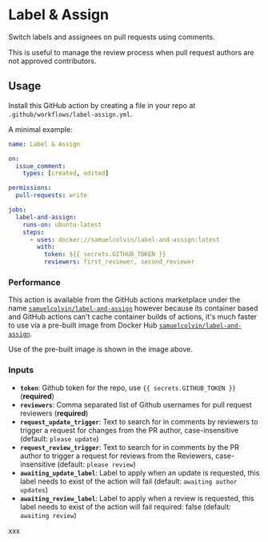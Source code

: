 # Label & Assign

Switch labels and assignees on pull requests using comments.

This is useful to manage the review process when pull request authors are not approved contributors.

## Usage

Install this GitHub action by creating a file in your repo at `.github/workflows/label-assign.yml`.

A minimal example:

```yaml
name: Label & Assign

on:
  issue_comment:
    types: [created, edited]

permissions:
  pull-requests: write

jobs:
  label-and-assign:
    runs-on: ubuntu-latest
    steps:
      - uses: docker://samuelcolvin/label-and-assign:latest
        with:
          token: ${{ secrets.GITHUB_TOKEN }}
          reviewers: first_reviewer, second_reviewer
```

### Performance

This action is available from the GitHub actions marketplace under the name 
[`samuelcolvin/label-and-assign`](https://github.com/marketplace/actions/label-assign) however because its container 
based and GitHub actions can't cache container builds of actions, it's much faster to use via a pre-built image
from Docker Hub [`samuelcolvin/label-and-assign`](https://hub.docker.com/r/samuelcolvin/label-and-assign).

Use of the pre-built image is shown in the image above.

### Inputs

* **`token`**: Github token for the repo, use `{{ secrets.GITHUB_TOKEN }}` (**required**)
* **`reviewers`**: Comma separated list of Github usernames for pull request reviewers (**required**)
* **`request_update_trigger`**: Text to search for in comments by reviewers to trigger a request for
  changes from the PR author, case-insensitive (default: `please update`)
* **`request_review_trigger`**: Text to search for in comments by the PR author to trigger a request for reviews from
  the Reviewers, case-insensitive (default: `please review`)
* **`awaiting_update_label`**: Label to apply when an update is requested, 
  this label needs to exist of the action will fail (default: `awaiting author updates`)
* **`awaiting_review_label`**: Label to apply when a review is requested, 
  this label needs to exist of the action will fail required: false (default: `awaiting review`)

xxx
